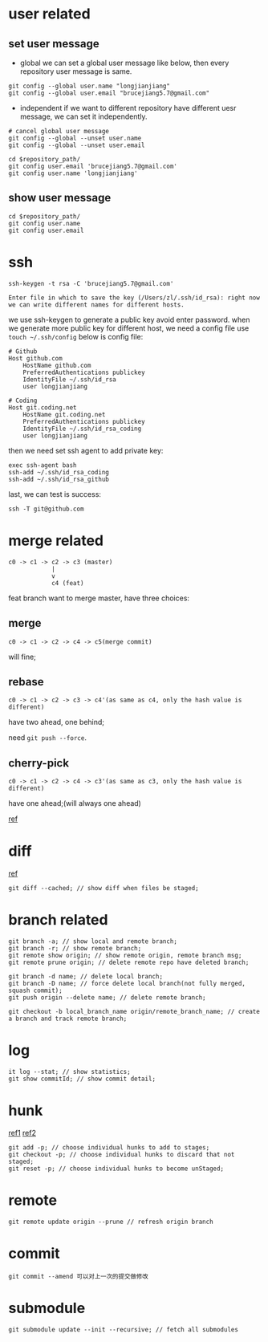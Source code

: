 # user related

## set user message

- global
we can set a global user message like below, then every repository user message is same.

```
git config --global user.name "longjianjiang"
git config --global user.email "brucejiang5.7@gmail.com"
```
- independent
if we want to different repository have different uesr message, we can set it independently.

```
# cancel global user message
git config --global --unset user.name
git config --global --unset user.email

cd $repository_path/
git config user.email 'brucejiang5.7@gmail.com'
git config user.name 'longjianjiang'
```

## show user message

```
cd $repository_path/
git config user.name
git config user.email
```

# ssh

```
ssh-keygen -t rsa -C 'brucejiang5.7@gmail.com'

Enter file in which to save the key (/Users/zl/.ssh/id_rsa): right now we can write different names for different hosts.
```

we use ssh-keygen to generate a public key avoid enter password.
when we generate more public key for different host, we need a config file use `touch ~/.ssh/config`
below is config file:

```
# Github
Host github.com 
	HostName github.com
	PreferredAuthentications publickey
	IdentityFile ~/.ssh/id_rsa
 	user longjianjiang

# Coding
Host git.coding.net
	HostName git.coding.net
	PreferredAuthentications publickey
	IdentityFile ~/.ssh/id_rsa_coding
	user longjianjiang
```

then we need set ssh agent to add private key:

```
exec ssh-agent bash
ssh-add ~/.ssh/id_rsa_coding
ssh-add ~/.ssh/id_rsa_github
```

last, we can test is success:

```
ssh -T git@github.com
```

# merge related

```
c0 -> c1 -> c2 -> c3 (master)
			|
			v
			c4 (feat)
```

feat branch want to merge master, have three choices:

## merge

```
c0 -> c1 -> c2 -> c4 -> c5(merge commit)
```

will fine;

## rebase

```
c0 -> c1 -> c2 -> c3 -> c4'(as same as c4, only the hash value is different)
```

have two ahead, one behind;

need `git push --force`.

## cherry-pick

```
c0 -> c1 -> c2 -> c4 -> c3'(as same as c3, only the hash value is different)
```

have one ahead;(will always one ahead)

[ref](https://segmentfault.com/q/1010000012762602)

# diff

[ref](https://blog.csdn.net/Jeffxu_lib/article/details/86589070)

```
git diff --cached; // show diff when files be staged;
```

# branch related

```
git branch -a; // show local and remote branch;
git branch -r; // show remote branch;
git remote show origin; // show remote origin, remote branch msg;
git remote prune origin; // delete remote repo have deleted branch;
```

```
git branch -d name; // delete local branch;
git branch -D name; // force delete local branch(not fully merged, squash commit);
git push origin --delete name; // delete remote branch;
```

```
git checkout -b local_branch_name origin/remote_branch_name; // create a branch and track remote branch;
```

# log

```
it log --stat; // show statistics;
git show commitId; // show commit detail;
```

# hunk

[ref1](https://stackoverflow.com/questions/1981830/undo-part-of-unstaged-changes-in-git)
[ref2](https://stackoverflow.com/questions/10605405/what-does-each-of-the-y-n-q-a-d-k-j-j-g-e-stand-for-in-context-of-git-p)

```
git add -p; // choose individual hunks to add to stages;
git checkout -p; // choose individual hunks to discard that not staged;
git reset -p; // choose individual hunks to become unStaged;
```

# remote

```
git remote update origin --prune // refresh origin branch
```


# commit 

```
git commit --amend 可以对上一次的提交做修改
```

# submodule


```
git submodule update --init --recursive; // fetch all submodules
```
